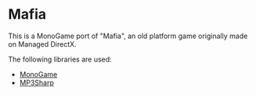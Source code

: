 # Mafia

This is a MonoGame port of "Mafia", an old platform game originally made on Managed DirectX.

The following libraries are used:

* [MonoGame](https://github.com/MonoGame/MonoGame)
* [MP3Sharp](https://github.com/ZaneDubya/MP3Sharp)
